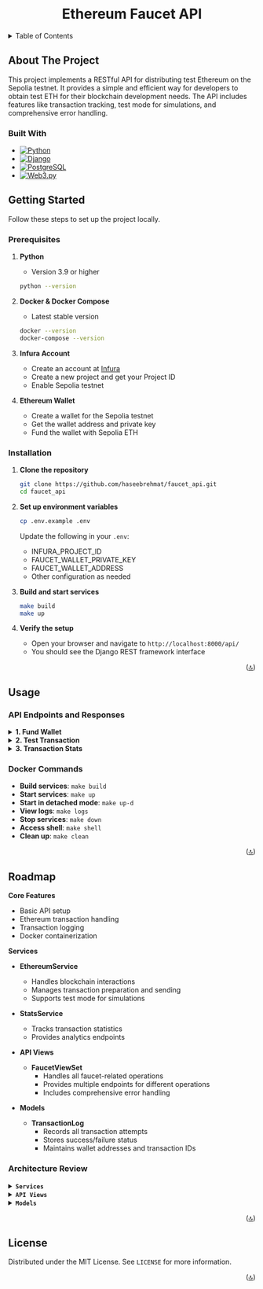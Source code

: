 <a id="readme-top"></a>
<br />
<h1 align="center">Ethereum Faucet API</h1>

<!-- TABLE OF CONTENTS -->
<details>
  <summary>Table of Contents</summary>
  <ol>
    <li>
      <a href="#about-the-project">About The Project</a>
      <ul>
        <li><a href="#built-w sith">Built With</a></li>
      </ul>
    </li>
    <li>
      <a href="#getting-started">Getting Started</a>
      <ul>
        <li><a href="#prerequisites">Prerequisites</a></li>
        <li><a href="#installation">Installation</a></li>
      </ul>
    </li>
    <li><a href="#usage">Usage</a></li>
    <li><a href="#roadmap">Roadmap</a></li>
    <li><a href="#license">License</a></li>
  </ol>
</details>

<!-- ABOUT THE PROJECT -->
## About The Project

This project implements a RESTful API for distributing test Ethereum on the Sepolia testnet. It provides a simple and efficient way for developers to obtain test ETH for their blockchain development needs. The API includes features like transaction tracking, test mode for simulations, and comprehensive error handling.

### Built With

* [![Python][Python.org]][Python-url]
* [![Django][Django.com]][Django-url]
* [![PostgreSQL][Postgresql.org]][Postgresql-url]
* [![Web3.py][Web3.py]][Web3-url]

<!-- GETTING STARTED -->
## Getting Started

Follow these steps to set up the project locally.

### Prerequisites

1. **Python**
   - Version 3.9 or higher
   ```bash
   python --version
   ```

2. **Docker & Docker Compose**
   - Latest stable version
   ```bash
   docker --version
   docker-compose --version
   ```

3. **Infura Account**
   - Create an account at [Infura](https://infura.io)
   - Create a new project and get your Project ID
   - Enable Sepolia testnet

4. **Ethereum Wallet**
   - Create a wallet for the Sepolia testnet
   - Get the wallet address and private key
   - Fund the wallet with Sepolia ETH

### Installation

1. **Clone the repository**
   ```bash
   git clone https://github.com/haseebrehmat/faucet_api.git
   cd faucet_api
   ```

2. **Set up environment variables**
   ```bash
   cp .env.example .env
   ```
   Update the following in your `.env`:
   - INFURA_PROJECT_ID
   - FAUCET_WALLET_PRIVATE_KEY
   - FAUCET_WALLET_ADDRESS
   - Other configuration as needed

3. **Build and start services**
   ```bash
   make build
   make up
   ```

4. **Verify the setup**
   - Open your browser and navigate to `http://localhost:8000/api/`
   - You should see the Django REST framework interface

<p align="right">(<a href="#readme-top">🔝</a>)</p>

<!-- USAGE -->
## Usage

### API Endpoints and Responses

<details>
<summary><strong>1. Fund Wallet</strong></summary>

**Endpoint**: `/api/faucet/fund-wallet/`
**Methods**: GET, POST
**Description**: Sends test ETH to a specified wallet address

#### Request
```bash
curl -X POST http://localhost:8000/api/faucet/fund-wallet/ \
     -H "Content-Type: application/json" \
     -d '{"wallet_address": "0x742d35Cc6634C0532925a3b844Bc454e4438f44e"}'
```

#### Success Response
```json
{
    "transaction_id": "0x1234...abcd",
    "message": "Transaction sent successfully"
}
```

#### Error Response
```json
{
    "error": "Invalid wallet address format"
}
```
</details>

<details>
<summary><strong>2. Test Transaction</strong></summary>

**Endpoint**: `/api/faucet/test-transaction/`
**Methods**: GET, POST
**Description**: Simulates a transaction without sending funds

#### Request
```bash
curl -X POST http://localhost:8000/api/faucet/test-transaction/ \
     -H "Content-Type: application/json" \
     -d '{"wallet_address": "0x742d35Cc6634C0532925a3b844Bc454e4438f44e"}'
```

#### Success Response
```json
{
    "transaction_id": "test_tx_0x742d35Cc",
    "message": "Test transaction simulated successfully"
}
```

#### Error Response
```json
{
    "error": "Invalid wallet address format"
}
```
</details>

<details>
<summary><strong>3. Transaction Stats</strong></summary>

**Endpoint**: `/api/faucet/stats/`
**Method**: GET
**Description**: Retrieves transaction statistics

#### Request
```bash
curl http://localhost:8000/api/faucet/stats/
```

#### Success Response
```json
{
    "total_transactions": 100,
    "successful_transactions": 95,
    "failed_transactions": 5,
}
```
</details>

### Docker Commands

- **Build services**: `make build`
- **Start services**: `make up`
- **Start in detached mode**: `make up-d`
- **View logs**: `make logs`
- **Stop services**: `make down`
- **Access shell**: `make shell`
- **Clean up**: `make clean`

<p align="right">(<a href="#readme-top">🔝</a>)</p>

<!-- ROADMAP -->
## Roadmap

**Core Features**
  - Basic API setup
  - Ethereum transaction handling
  - Transaction logging
  - Docker containerization

**Services**
  - **EthereumService**
    - Handles blockchain interactions
    - Manages transaction preparation and sending
    - Supports test mode for simulations
  
  - **StatsService**
    - Tracks transaction statistics
    - Provides analytics endpoints

- **API Views**
  - **FaucetViewSet**
    - Handles all faucet-related operations
    - Provides multiple endpoints for different operations
    - Includes comprehensive error handling

- **Models**
  - **TransactionLog**
    - Records all transaction attempts
    - Stores success/failure status
    - Maintains wallet addresses and transaction IDs
### Architecture Review

<details>
<summary><strong><code>Services</code></strong></summary>

#### `EthereumService`

| Method | Description | Parameters | Returns |
|--------|-------------|------------|---------|
| `__init__` | Initializes service with Infura and wallet settings | None | None |
| `prepare_transaction` | Prepares ETH transaction | `to_address: str` | `dict` |
| `send_transaction` | Signs and sends transaction | `transaction: dict` | `str` (tx hash) |
| `fund_wallet` | Sends ETH to wallet | `wallet_address: str, test_mode: bool = False` | `dict` |

#### `StatsService`

| Method | Description | Parameters | Returns |
|--------|-------------|------------|---------|
| `get_faucet_stats` | Retrieves transaction statistics | None | `dict` |
| `log_transaction` | Records transaction details | `wallet_address: str, tx_id: str, status: str` | None |

</details>

<details>
<summary><strong><code>API Views</code></strong></summary>

#### `FaucetViewSet`

| Method | Endpoint | Description | Request Method |
|--------|----------|-------------|----------------|
| `fund_wallet` | `/fund-wallet/` | Handles wallet funding | GET, POST |
| `test_transaction` | `/test-transaction/` | Simulates transactions | GET, POST |
| `stats` | `/stats/` | Retrieves statistics | GET |

**Helper Methods**:
- `_handle_get_request`: Handles form views
- `_validate_wallet_address`: Validates addresses
- `_handle_transaction_result`: Processes transaction results

</details>

<details>
<summary><strong><code>Models</code></strong></summary>

#### `TransactionLog`

| Field | Type | Description |
|-------|------|-------------|
| `wallet_address` | CharField | Target wallet address |
| `transaction_id` | CharField | Blockchain transaction ID |
| `status` | CharField | SUCCESS/FAILED/TEST |
| `created_at` | DateTimeField | Transaction timestamp |
| `amount` | DecimalField | ETH amount sent |

**Methods**:
- `__str__`: Returns transaction summary
- `save`: Custom save with amount tracking

</details>


<p align="right">(<a href="#readme-top">🔝</a>)</p>

<!-- LICENSE -->
## License

Distributed under the MIT License. See `LICENSE` for more information.

<p align="right">(<a href="#readme-top">🔝</a>)</p>

<!-- MARKDOWN LINKS & IMAGES -->
[Python.org]: https://img.shields.io/badge/Python-3776AB?style=for-the-badge&logo=python&logoColor=white
[Python-url]: https://www.python.org/
[Django.com]: https://img.shields.io/badge/Django-092E20?style=for-the-badge&logo=django&logoColor=white
[Django-url]: https://www.djangoproject.com/
[Postgresql.org]: https://img.shields.io/badge/PostgreSQL-316192?style=for-the-badge&logo=postgresql&logoColor=white
[Postgresql-url]: https://www.postgresql.org/
[Web3.py]: https://img.shields.io/badge/Web3.py-F16822?style=for-the-badge&logo=ethereum&logoColor=white
[Web3-url]: https://web3py.readthedocs.io/
